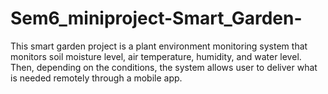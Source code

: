# Sem6_miniproject-Smart_Garden-
This smart garden project is a plant environment monitoring system that monitors soil  moisture level, air temperature, humidity, and water level. Then, depending on the conditions,  the system allows user to deliver what is needed remotely through a mobile app.
